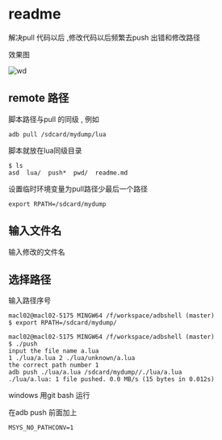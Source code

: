 # readme

解决pull 代码以后 ,修改代码以后频繁去push 出错和修改路径

效果图

![wd](C:\Users\macl02\Desktop\wd.gif)

## remote 路径

脚本路径与pull 的同级 , 例如

```
adb pull /sdcard/mydump/lua
```

脚本就放在lua同级目录

```
$ ls
asd  lua/  push*  pwd/  readme.md
```

设置临时环境变量为pull路径少最后一个路径

```
export RPATH=/sdcard/mydump
```

## 输入文件名

输入修改的文件名

## 选择路径

输入路径序号

```
macl02@macl02-5175 MINGW64 /f/workspace/adbshell (master)
$ export RPATH=/sdcard/mydump/

macl02@macl02-5175 MINGW64 /f/workspace/adbshell (master)
$ ./push
input the file name a.lua
1 ./lua/a.lua 2 ./lua/unknown/a.lua
the correct path number 1
adb push ./lua/a.lua /sdcard/mydump//./lua/a.lua
./lua/a.lua: 1 file pushed. 0.0 MB/s (15 bytes in 0.012s)

```

windows 用git bash 运行

在adb push 前面加上

```
MSYS_NO_PATHCONV=1
```



